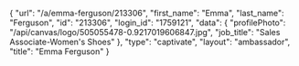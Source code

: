 {
    "url": "\/a\/emma-ferguson\/213306",
    "first_name": "Emma",
    "last_name": "Ferguson",
    "id": "213306",
    "login_id": "1759121",
    "data": {
        "profilePhoto": "\/api\/canvas\/logo\/505055478-0.9217019606847.jpg",
        "job_title": "Sales Associate-Women's Shoes"
    },
    "type": "captivate",
    "layout": "ambassador",
    "title": "Emma Ferguson"
}